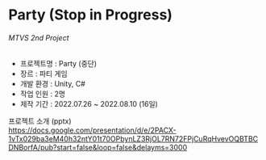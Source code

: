 # Party (Stop in Progress)
###### MTVS 2nd Project 

- 프로젝트명 : Party (중단)  
- 장르 : 파티 게임  
- 개발 환경 : Unity, C#   
- 작업 인원 : 2명   
- 제작 기간 : 2022.07.26 ~ 2022.08.10 (16일)  
  
프로젝트 소개 (pptx)  
https://docs.google.com/presentation/d/e/2PACX-1vTx029ba3eM40h32ntY01t70OPbynLZ3RjOL7RN72FPjCuRqHvevOQBTBCDNBorfA/pub?start=false&loop=false&delayms=3000

